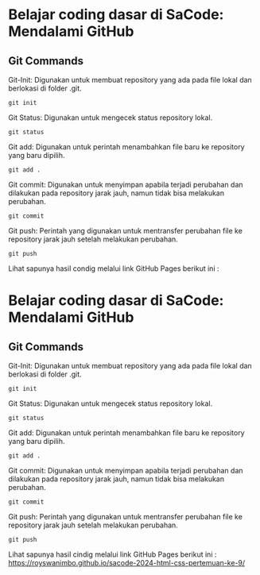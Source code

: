 # Belajar coding dasar di SaCode: Mendalami GitHub 

## Git Commands

Git-Init: Digunakan untuk membuat repository yang ada pada file lokal dan berlokasi di folder .git. 
```
git init
```
Git Status: Digunakan untuk mengecek status repository lokal. 
```
git status
```
Git add: Digunakan untuk perintah menambahkan file baru ke repository yang baru dipilih.
```
git add .
```
Git commit: Digunakan untuk menyimpan apabila terjadi perubahan dan dilakukan pada repository jarak jauh, namun tidak bisa melakukan perubahan. 
```
git commit
```

Git push: Perintah yang digunakan untuk mentransfer perubahan file ke repository jarak jauh setelah melakukan perubahan. 
```
git push
```
Lihat sapunya hasil condig melalui link GitHub Pages berikut ini :
# Belajar coding dasar di SaCode: Mendalami GitHub 

## Git Commands

Git-Init: Digunakan untuk membuat repository yang ada pada file lokal dan berlokasi di folder .git. 
```
git init
```
Git Status: Digunakan untuk mengecek status repository lokal. 
```
git status
```
Git add: Digunakan untuk perintah menambahkan file baru ke repository yang baru dipilih.
```
git add .
```
Git commit: Digunakan untuk menyimpan apabila terjadi perubahan dan dilakukan pada repository jarak jauh, namun tidak bisa melakukan perubahan. 
```
git commit
```

Git push: Perintah yang digunakan untuk mentransfer perubahan file ke repository jarak jauh setelah melakukan perubahan. 
```
git push
```
Lihat sapunya hasil cindig melalui link GitHub Pages berikut ini :
https://royswanimbo.github.io/sacode-2024-html-css-pertemuan-ke-9/ 


